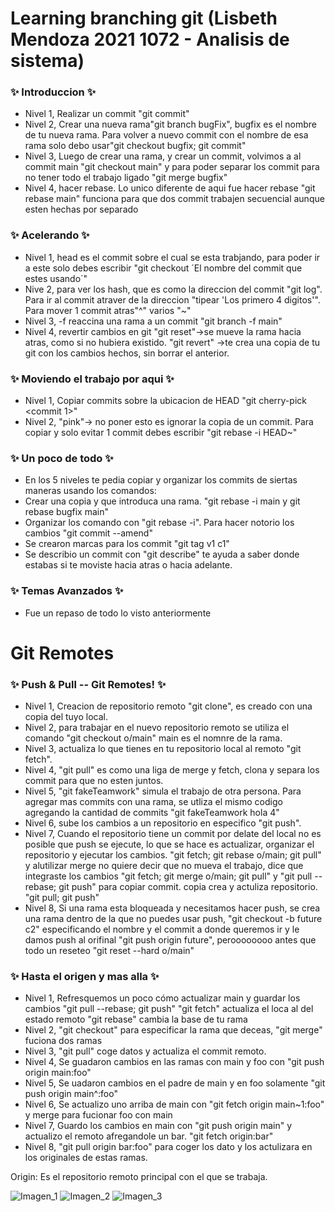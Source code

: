 # Learning branching  git (Lisbeth Mendoza 2021 1072 - Analisis de sistema)

### :sparkles: Introduccion :sparkles:
- Nivel 1, Realizar un commit "git commit"
- Nivel 2, Crear una nueva rama"git branch bugFix", bugfix es el nombre de tu nueva rama. Para volver a nuevo commit con el nombre de esa rama solo debo usar"git checkout bugfix; git commit"
- Nivel 3, Luego de crear una rama, y crear un commit, volvimos a al commit main "git checkout main" y para poder separar los commit para no tener todo el trabajo ligado "git merge bugfix"
- Nivel 4, hacer rebase. Lo unico diferente de aqui fue hacer rebase "git rebase main" funciona para que dos commit trabajen secuencial aunque esten hechas por separado

### :sparkles: Acelerando :sparkles:
- Nivel 1, head es el commit sobre el cual se esta trabjando, para poder ir a este solo debes escribir "git checkout ´El nombre del commit que estes usando´"
- Nive 2, para ver los hash, que es como la direccion del commit "git log". Para ir al commit atraver de la direccion "tipear 'Los primero 4 digitos'". Para mover 1 commit atras"^" varios "~<num>" 
- Nivel 3, -f reaccina una rama a un commit "git branch -f main" 
- Nivel 4, revertir cambios en git "git reset"->se mueve la rama hacia atras, como si no hubiera existido. "git revert" ->te crea una copia de tu git con los cambios hechos, sin borrar el anterior. 

### :sparkles: Moviendo el trabajo por aqui :sparkles:
- Nivel 1, Copiar commits sobre la ubicacion de HEAD "git cherry-pick <commit 1>" 
- Nivel 2, "pink"-> no poner esto es ignorar la copia de un commit. Para copiar y solo evitar 1 commit debes escribir "git rebase -i HEAD~<num>" 

### :sparkles: Un poco de todo :sparkles:
 - En los 5 niveles te pedia copiar y organizar los commits de siertas maneras usando los comandos: 
 - Crear una copia y que introduca una rama. "git rebase -i main y git rebase bugfix main"
 - Organizar los comando con "git rebase -i". Para hacer notorio los cambios "git commit --amend" 
 - Se crearon marcas para los commit "git tag v1 c1"
 - Se describio un commit con "git describe" te ayuda a saber donde estabas si te moviste hacia atras o hacia adelante. 
 
 ### :sparkles: Temas Avanzados :sparkles:
 - Fue un repaso de todo lo visto anteriormente
 
 
 # Git Remotes

 ###  :sparkles: Push & Pull -- Git Remotes! :sparkles:
 - Nivel 1, Creacion de repositorio remoto "git clone", es creado con una copia del tuyo local. 
 - Nivel 2, para trabajar en el nuevo repositorio remoto se utiliza el comando "git checkout o/main" main es el nomnre de la rama. 
 - Nivel 3, actualiza lo que tienes en tu repositorio local al remoto "git fetch".
 - Nivel 4, "git pull" es como una liga de merge y fetch, clona y separa los commit para que no esten juntos.
 - Nivel 5, "git fakeTeamwork" simula el trabajo de otra persona. Para agregar mas commits con una rama, se utliza el mismo codigo agregando la cantidad de commits "git fakeTeamwork hola 4"
 - Nivel 6, sube los cambios a un repositorio en especifico "git push".
 - Nivel 7, Cuando el repositorio tiene un commit por delate del local no es posible que push se ejecute, lo que se hace es actualizar, organizar el repositorio y ejecutar los cambios. "git fetch; git rebase o/main; git pull"  y alutilizar merge no quiere decir que no mueva el trabajo, dice que integraste los cambios "git fetch; git merge o/main; git pull" y "git pull --rebase; git push" para copiar commit. copia crea y actuliza repositorio. "git pull; git push"
 - Nivel 8, Si una rama esta bloqueada y necesitamos hacer push, se crea una rama dentro de la que no puedes usar push, "git checkout -b future c2" especificando el nombre y el commit a donde queremos ir y le damos push al orifinal "git push origin future", peroooooooo antes que todo un reseteo "git reset --hard o/main" 
 
 ###  :sparkles: Hasta el origen y mas alla  :sparkles:
 - Nivel 1, Refresquemos un poco cómo actualizar main y guardar los cambios "git pull --rebase; git push" 
 "git fetch" actualiza el loca al del estado remoto
 "git rebase" cambia la base de tu rama
 - Nivel 2, "git checkout" para especificar la rama que deceas, "git merge" fuciona dos ramas
 - Nivel 3, "git pull" coge datos y actualiza el commit remoto.
 - Nivel 4, Se guadaron cambios en las ramas con main y foo con "git push origin main:foo"
 - Nivel 5, Se uadaron cambios en el padre de main y en foo solamente "git push origin main^:foo"
 - Nivel 6, Se actualizo uno arriba de main con "git fetch origin main~1:foo" y merge para fucionar foo con main 
 - Nivel 7, Guardo los cambios en main con "git push origin main" y  actualizo   el remoto afregandole un bar. "git fetch origin:bar"
 - Nivel 8, "git pull origin bar:foo" para coger los dato y los actulizara en los originales de estas ramas. 
 
 Origin: Es el repositorio remoto principal con el que se trabaja. 
 

![Imagen_1](https://user-images.githubusercontent.com/124735191/226139982-ffd509db-4bc1-4244-9b88-7917bc600ad3.jpg) 
![Imagen_2](https://user-images.githubusercontent.com/124735191/226139899-d7df7269-f954-4a34-b042-f2aae71b5a3e.jpg)
![Imagen_3](https://user-images.githubusercontent.com/124735191/226139910-66e12e4a-65df-4f2e-b0f4-6185bc0b7407.jpg)

